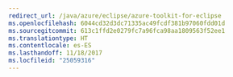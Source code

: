 ```yaml
---
redirect_url: /java/azure/eclipse/azure-toolkit-for-eclipse
ms.openlocfilehash: 6044cd32d3dc71335ac49fcdf381b97060fdd01d
ms.sourcegitcommit: 613c1ffd2e0279fc7a96fca98aa1809563f52ee1
ms.translationtype: HT
ms.contentlocale: es-ES
ms.lasthandoff: 11/18/2017
ms.locfileid: "25059316"
---
```

